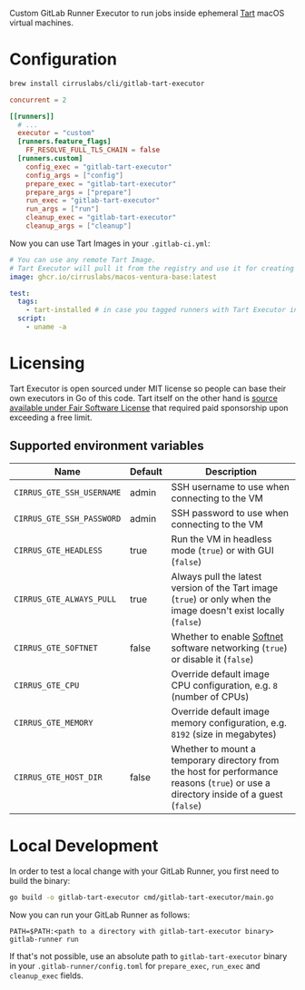 Custom GitLab Runner Executor to run jobs inside ephemeral [Tart](https://tart.run/) macOS virtual machines.

# Configuration

```bash
brew install cirruslabs/cli/gitlab-tart-executor
```

```toml
concurrent = 2

[[runners]]
  # ...
  executor = "custom"
  [runners.feature_flags]
    FF_RESOLVE_FULL_TLS_CHAIN = false
  [runners.custom]
    config_exec = "gitlab-tart-executor"
    config_args = ["config"]
    prepare_exec = "gitlab-tart-executor"
    prepare_args = ["prepare"]
    run_exec = "gitlab-tart-executor"
    run_args = ["run"]
    cleanup_exec = "gitlab-tart-executor"
    cleanup_args = ["cleanup"]
```

Now you can use Tart Images in your `.gitlab-ci.yml`:

```yaml
# You can use any remote Tart Image.
# Tart Executor will pull it from the registry and use it for creating ephemeral VMs.
image: ghcr.io/cirruslabs/macos-ventura-base:latest

test:
  tags:
    - tart-installed # in case you tagged runners with Tart Executor installed
  script:
    - uname -a
```

# Licensing

Tart Executor is open sourced under MIT license so people can base their own executors in Go of this code.
Tart itself on the other hand is [source available under Fair Software License](https://tart.run/licensing/)
that required paid sponsorship upon exceeding a free limit.

## Supported environment variables

| Name                      | Default | Description                                                                                                                          |
|---------------------------|---------|--------------------------------------------------------------------------------------------------------------------------------------|
| `CIRRUS_GTE_SSH_USERNAME` | admin   | SSH username to use when connecting to the VM                                                                                        |
| `CIRRUS_GTE_SSH_PASSWORD` | admin   | SSH password to use when connecting to the VM                                                                                        |
| `CIRRUS_GTE_HEADLESS`     | true    | Run the VM in headless mode (`true`) or with GUI (`false`)                                                                           |
| `CIRRUS_GTE_ALWAYS_PULL`  | true    | Always pull the latest version of the Tart image (`true`) or only when the image doesn't exist locally (`false`)                     |
| `CIRRUS_GTE_SOFTNET`      | false   | Whether to enable [Softnet](https://github.com/cirruslabs/softnet) software networking (`true`) or disable it (`false`)              |
| `CIRRUS_GTE_CPU`          |         | Override default image CPU configuration, e.g. `8` (number of CPUs)                                                                  |
| `CIRRUS_GTE_MEMORY`       |         | Override default image memory configuration, e.g. `8192` (size in megabytes)                                                         |
| `CIRRUS_GTE_HOST_DIR`     | false   | Whether to mount a temporary directory from the host for performance reasons (`true`) or use a directory inside of a guest (`false`) |

# Local Development

In order to test a local change with your GitLab Runner, you first need to build the binary:

```bash
go build -o gitlab-tart-executor cmd/gitlab-tart-executor/main.go
```

Now you can run your GitLab Runner as follows:

```
PATH=$PATH:<path to a directory with gitlab-tart-executor binary> gitlab-runner run
```

If that's not possible, use an absolute path to `gitlab-tart-executor` binary in your `.gitlab-runner/config.toml` for `prepare_exec`, `run_exec` and `cleanup_exec` fields.
